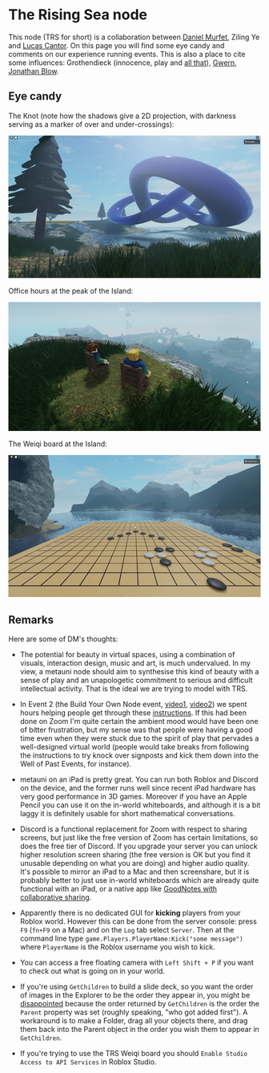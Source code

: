 # The Rising Sea node

This node (TRS for short) is a collaboration between [Daniel Murfet](http://therisingsea.org/), Ziling Ye and [Lucas Cantor](https://www.lucascantormusic.com/). On this page you will find some eye candy and comments on our experience running events. This is also a place to cite some influences: Grothendieck (innocence, play and [all that](https://kongliang.wordpress.com/2010/02/27/hello-world/)), [Gwern](https://www.gwern.net/index), [Jonathan Blow](https://www.youtube.com/watch?v=qWFScmtiC44).

## Eye candy

The Knot (note how the shadows give a 2D projection, with darkness serving as a marker of over and under-crossings):

![](knot1_sml.png)

Office hours at the peak of the Island:

![](officehours_tiny.png)

The Weiqi board at the Island:

![](Weiqi_tiny.png)

## Remarks

Here are some of DM's thoughts:

* The potential for beauty in virtual spaces, using a combination of visuals, interaction design, music and art, is much undervalued. In my view, a metauni node should aim to synthesise this kind of beauty with a sense of play and an unapologetic commitment to serious and difficult intellectual activity. That is the ideal we are trying to model with TRS.

* In Event 2 (the Build Your Own Node event, [video1](https://youtu.be/TDmMeR6O350), [video2](https://youtu.be/W0SIAygiITs)) we spent hours helping people get through these [instructions](http://metauni.org/posts/make-your-own/make-your-own). If this had been done on Zoom I'm quite certain the ambient mood would have been one of bitter frustration, but my sense was that people were having a good time even when they were stuck due to the spirit of play that pervades a well-designed virtual world (people would take breaks from following the instructions to try knock over signposts and kick them down into the Well of Past Events, for instance).

* metauni on an iPad is pretty great. You can run both Roblox and Discord on the device, and the former runs well since recent iPad hardware has very good performance in 3D games. Moreover if you have an Apple Pencil you can use it on the in-world whiteboards, and although it is a bit laggy it is definitely usable for short mathematical conversations.

* Discord is a functional replacement for Zoom with respect to sharing screens, but just like the free version of Zoom has certain limitations, so does the free tier of Discord. If you upgrade your server you can unlock higher resolution screen sharing (the free version is OK but you find it unusable depending on what you are doing) and higher audio quality. It's possible to mirror an iPad to a Mac and then screenshare, but it is probably better to just use in-world whiteboards which are already quite functional with an iPad, or a native app like [GoodNotes with collaborative sharing](https://medium.goodnotes.com/link-sharing-share-documents-adb36f99c583).

* Apparently there is no dedicated GUI for **kicking** players from your Roblox world. However this can be done from the server console: press `F9` (`fn+F9` on a  Mac) and on the `Log` tab select `Server`. Then at the command line type `game.Players.PlayerName:Kick("some message")` where `PlayerName` is the Roblox username you wish to kick.

* You can access a free floating camera with `Left Shift + P` if you want to check out what is going on in your world.

* If you're using `GetChildren` to build a slide deck, so you want the order of images in the Explorer to be the order they appear in, you might be [disappointed](https://developer.roblox.com/en-us/api-reference/function/Instance/GetChildren) because the order returned by `GetChildren` is the order the `Parent` property was set (roughly speaking, "who got added first"). A workaround is to make a Folder, drag all your objects there, and drag them back into the Parent object in the order you wish them to appear in `GetChildren`.

* If you're trying to use the TRS Weiqi board you should `Enable Studio Access to API Services` in Roblox Studio.
